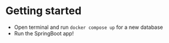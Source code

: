 # Getting started
* Open terminal and run
 `docker compose up` for a new database
* Run the SpringBoot app!